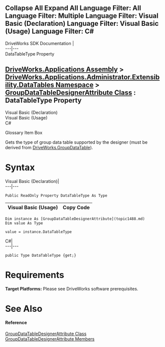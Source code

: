 Collapse All Expand All Language Filter: All  Language Filter: Multiple  Language Filter: Visual Basic (Declaration) Language Filter: Visual Basic (Usage) Language Filter: C#  
---  
DriveWorks SDK Documentation  |   
---|---  
DataTableType Property   
  
[DriveWorks.Applications Assembly](topic13.md) > [DriveWorks.Applications.Administrator.Extensibility.DataTables Namespace](topic1432.md) > [GroupDataTableDesignerAttribute Class](topic1488.md) : DataTableType Property  
---  
  
Visual Basic (Declaration)    
Visual Basic (Usage)    
C# 

Glossary Item Box

Gets the type of group data table supported by the designer (must be derived from [DriveWorks.GroupDataTable](topic3110.md)). 

# Syntax

Visual Basic (Declaration)|   
---|---  
      
    
    Public ReadOnly Property DataTableType As Type  
  
Visual Basic (Usage)| Copy Code  
---|---  
      
    
    Dim instance As [GroupDataTableDesignerAttribute](topic1488.md)
    Dim value As Type
     
    value = instance.DataTableType  
  
C#|   
---|---  
      
    
    public Type DataTableType {get;}  
  
# Requirements

**Target Platforms:** Please see DriveWorks software prerequisites.

# See Also

#### Reference

[GroupDataTableDesignerAttribute Class](topic1488.md)   
[GroupDataTableDesignerAttribute Members](topic1489.md)


